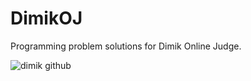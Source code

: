 # DimikOJ
Programming problem solutions for <a style="text-decoration: none;" href="https://dimikoj.com/problems/" target="_blank">Dimik Online Judge</a>.
<p><img src="https://tigerstylebd.com/anas/dimik_github.png" alt="dimik github"></p>
